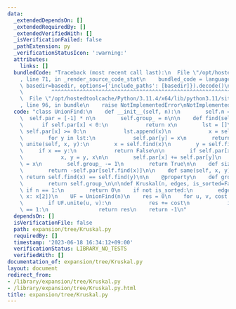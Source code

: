 ```yaml
---
data:
  _extendedDependsOn: []
  _extendedRequiredBy: []
  _extendedVerifiedWith: []
  _isVerificationFailed: false
  _pathExtension: py
  _verificationStatusIcon: ':warning:'
  attributes:
    links: []
  bundledCode: "Traceback (most recent call last):\n  File \"/opt/hostedtoolcache/Python/3.11.4/x64/lib/python3.11/site-packages/onlinejudge_verify/documentation/build.py\"\
    , line 71, in _render_source_code_stat\n    bundled_code = language.bundle(stat.path,\
    \ basedir=basedir, options={'include_paths': [basedir]}).decode()\n          \
    \         ^^^^^^^^^^^^^^^^^^^^^^^^^^^^^^^^^^^^^^^^^^^^^^^^^^^^^^^^^^^^^^^^^^^^^^^^^^^^^^^^^\n\
    \  File \"/opt/hostedtoolcache/Python/3.11.4/x64/lib/python3.11/site-packages/onlinejudge_verify/languages/python.py\"\
    , line 96, in bundle\n    raise NotImplementedError\nNotImplementedError\n"
  code: "class UnionFind:\n    def __init__(self, n):\n        self.n = n\n      \
    \  self.par = [-1] * n\n        self.group_ = n\n\n    def find(self, x):\n  \
    \      if self.par[x] < 0:\n            return x\n        lst = []\n        while\
    \ self.par[x] >= 0:\n            lst.append(x)\n            x = self.par[x]\n\
    \        for y in lst:\n            self.par[y] = x\n        return x\n\n    def\
    \ unite(self, x, y):\n        x = self.find(x)\n        y = self.find(y)\n   \
    \     if x == y:\n            return False\n\n        if self.par[x] > self.par[y]:\n\
    \            x, y = y, x\n\n        self.par[x] += self.par[y]\n        self.par[y]\
    \ = x\n        self.group_ -= 1\n        return True\n\n    def size(self, x):\n\
    \        return -self.par[self.find(x)]\n\n    def same(self, x, y):\n       \
    \ return self.find(x) == self.find(y)\n\n    @property\n    def group(self):\n\
    \        return self.group_\n\n\ndef Kruskal(n, edges, is_sorted=False):\n   \
    \ if n == 1:\n        return 0\n    if not is_sorted:\n        edges.sort(key=lambda\
    \ x: x[2])\n    UF = UnionFind(n)\n    res = 0\n    for u, v, cost in edges:\n\
    \        if UF.unite(u, v):\n            res += cost\n            if UF.group\
    \ == 1:\n                return res\n    return -1\n"
  dependsOn: []
  isVerificationFile: false
  path: expansion/tree/Kruskal.py
  requiredBy: []
  timestamp: '2023-06-18 16:34:12+09:00'
  verificationStatus: LIBRARY_NO_TESTS
  verifiedWith: []
documentation_of: expansion/tree/Kruskal.py
layout: document
redirect_from:
- /library/expansion/tree/Kruskal.py
- /library/expansion/tree/Kruskal.py.html
title: expansion/tree/Kruskal.py
---
```

